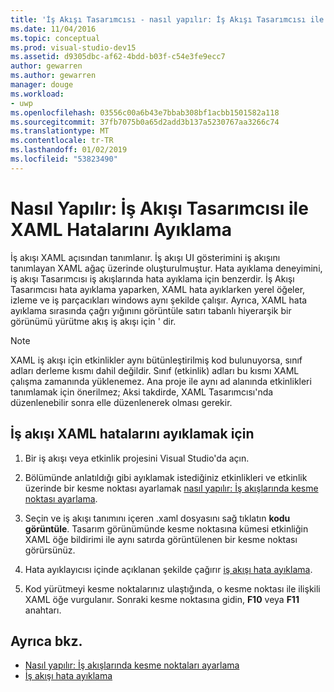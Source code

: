 ```yaml
---
title: 'İş Akışı Tasarımcısı - nasıl yapılır: İş Akışı Tasarımcısı ile XAML Hatalarını Ayıklama'
ms.date: 11/04/2016
ms.topic: conceptual
ms.prod: visual-studio-dev15
ms.assetid: d9305dbc-af62-4bdd-b03f-c54e3fe9ecc7
author: gewarren
ms.author: gewarren
manager: douge
ms.workload:
- uwp
ms.openlocfilehash: 03556c00a6b43e7bbab308bf1acbb1501582a118
ms.sourcegitcommit: 37fb7075b0a65d2add3b137a5230767aa3266c74
ms.translationtype: MT
ms.contentlocale: tr-TR
ms.lasthandoff: 01/02/2019
ms.locfileid: "53823490"
---
```

# <a name="how-to-debug-xaml-with-the-workflow-designer"></a>Nasıl Yapılır: İş Akışı Tasarımcısı ile XAML Hatalarını Ayıklama

İş akışı XAML açısından tanımlanır. İş akışı UI gösterimini iş akışını tanımlayan XAML ağaç üzerinde oluşturulmuştur. Hata ayıklama deneyimini, iş akışı Tasarımcısı iş akışlarında hata ayıklama için benzerdir. İş Akışı Tasarımcısı hata ayıklama yaparken, XAML hata ayıklarken yerel öğeler, izleme ve iş parçacıkları windows aynı şekilde çalışır. Ayrıca, XAML hata ayıklama sırasında çağrı yığınını görüntüle satırı tabanlı hiyerarşik bir görünümü yürütme akış iş akışı için ' dir.

> [!NOTE]
> XAML iş akışı için etkinlikler aynı bütünleştirilmiş kod bulunuyorsa, sınıf adları derleme kısmı dahil değildir. Sınıf (etkinlik) adları bu kısmı XAML çalışma zamanında yüklenemez. Ana proje ile aynı ad alanında etkinlikleri tanımlamak için önerilmez; Aksi takdirde, XAML Tasarımcısı'nda düzenlenebilir sonra elle düzenlenerek olması gerekir.

## <a name="to-debug-workflow-xaml"></a>İş akışı XAML hatalarını ayıklamak için

1.  Bir iş akışı veya etkinlik projesini Visual Studio'da açın.

2.  Bölümünde anlatıldığı gibi ayıklamak istediğiniz etkinlikleri ve etkinlik üzerinde bir kesme noktası ayarlamak [nasıl yapılır: İş akışlarında kesme noktası ayarlama](../workflow-designer/how-to-set-breakpoints-in-workflows.md).

3.  Seçin ve iş akışı tanımını içeren .xaml dosyasını sağ tıklatın **kodu görüntüle**. Tasarım görünümünde kesme noktasına kümesi etkinliğin XAML öğe bildirimi ile aynı satırda görüntülenen bir kesme noktası görürsünüz.

4.  Hata ayıklayıcısı içinde açıklanan şekilde çağırır [iş akışı hata ayıklama](debugging-workflows-with-the-workflow-designer.md).

5.  Kod yürütmeyi kesme noktalarınız ulaştığında, o kesme noktası ile ilişkili XAML öğe vurgulanır. Sonraki kesme noktasına gidin, **F10** veya **F11** anahtarı.

## <a name="see-also"></a>Ayrıca bkz.

- [Nasıl yapılır: İş akışlarında kesme noktaları ayarlama](../workflow-designer/how-to-set-breakpoints-in-workflows.md)
- [İş akışı hata ayıklama](debugging-workflows-with-the-workflow-designer.md)